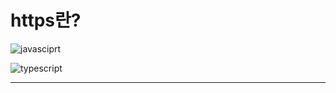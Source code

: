 # **https란?**

![javasciprt](https://img.shields.io/badge/javascript-up%20to%20date-yellow)

![typescript](https://img.shields.io/badge/typescript-up%20to%20date-blue)

---

